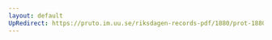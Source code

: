 ```yaml
---
layout: default
UpRedirect: https://pruto.im.uu.se/riksdagen-records-pdf/1880/prot-1880--ak--047.pdf
---
```

